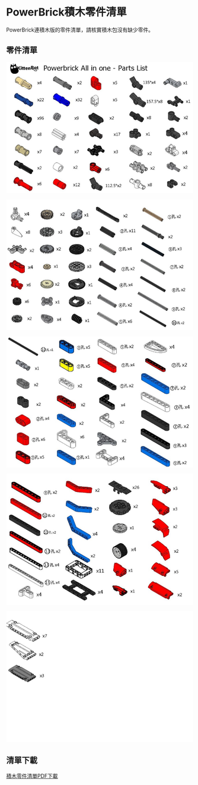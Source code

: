 # PowerBrick積木零件清單

PowerBrick連積木版的零件清單，請核實積木包沒有缺少零件。

## 零件清單

![](partslist/page1.jpg)

![](partslist/page2.jpg)

![](partslist/page3.jpg)

![](partslist/page4.jpg)

![](partslist/page5.jpg)

## 清單下載

[積木零件清單PDF下載](partslist/Powerbrick_All_in_one-partslist.pdf)